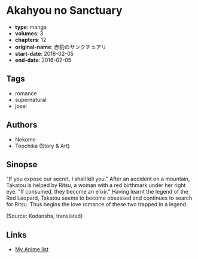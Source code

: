 # Akahyou no Sanctuary

-   **type**: manga
-   **volumes**: 3
-   **chapters**: 12
-   **original-name**: 赤豹のサンクチュアリ
-   **start-date**: 2016-02-05
-   **end-date**: 2016-02-05

## Tags

-   romance
-   supernatural
-   josei

## Authors

-   Nekome
-   Toochika (Story & Art)

## Sinopse

"If you expose our secret, I shall kill you." After an accident on a mountain, Takatou is helped by Ritsu, a woman with a red birthmark under her right eye. "If consumed, they become an elixir." Having learnt the legend of the Red Leopard, Takatou seems to become obsessed and continues to search for Ritsu. Thus begins the love romance of these two trapped in a legend.

(Source: Kodansha, translated)

## Links

-   [My Anime list](https://myanimelist.net/manga/111241/Akahyou_no_Sanctuary)
